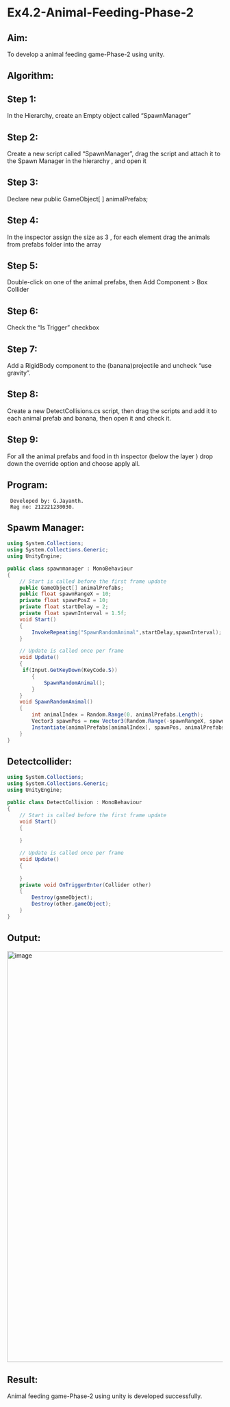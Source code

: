 # Ex4.2-Animal-Feeding-Phase-2

## Aim:
To develop a animal feeding game-Phase-2 using unity.

## Algorithm:



## Step 1: 

In the Hierarchy, create an Empty object called “SpawnManager”



## Step 2: 

Create a new script called “SpawnManager”, drag the script and attach it to the Spawn Manager in the hierarchy , and open it



## Step 3: 

Declare new public GameObject[ ] animalPrefabs;



## Step 4: 

In the inspector assign the size as 3 , for each element drag the animals from prefabs folder into the array



## Step 5: 

Double-click on one of the animal prefabs, then Add Component > Box Collider



## Step 6: 

Check the “Is Trigger” checkbox



## Step 7: 

Add a RigidBody component to the (banana)projectile and uncheck “use gravity”.



## Step 8: 

Create a new DetectCollisions.cs script, then drag the scripts and add it to each animal prefab and banana, then open it and check it.



## Step 9: 

For all the animal prefabs and food in th inspector (below the layer ) drop down the override option and choose apply all.




## Program:
```
 Developed by: G.Jayanth.
 Reg no: 212221230030.
```
## Spawm Manager:
```c#
using System.Collections;
using System.Collections.Generic;
using UnityEngine;

public class spawnmanager : MonoBehaviour
{
    // Start is called before the first frame update
    public GameObject[] animalPrefabs;
    public float spawnRangeX = 10;
    private float spawnPosZ = 10;
    private float startDelay = 2;
    private float spawnInterval = 1.5f;
    void Start()
    {
        InvokeRepeating("SpawnRandomAnimal",startDelay,spawnInterval);
    }

    // Update is called once per frame
    void Update()
    {
     if(Input.GetKeyDown(KeyCode.S))
        {
            SpawnRandomAnimal();
        }
    }
    void SpawnRandomAnimal()
    {
        int animalIndex = Random.Range(0, animalPrefabs.Length);
        Vector3 spawnPos = new Vector3(Random.Range(-spawnRangeX, spawnRangeX), 0, spawnPosZ);
        Instantiate(animalPrefabs[animalIndex], spawnPos, animalPrefabs[animalIndex].transform.rotation);
    }
}
```



## Detectcollider:
```c#
using System.Collections;
using System.Collections.Generic;
using UnityEngine;

public class DetectCollision : MonoBehaviour
{
    // Start is called before the first frame update
    void Start()
    {
        
    }

    // Update is called once per frame
    void Update()
    {
        
    }
    private void OnTriggerEnter(Collider other)
    {
        Destroy(gameObject);
        Destroy(other.gameObject);
    }
}
```


## Output:



<img width="960" alt="image" src="https://github.com/JayanthYadav123/Ex4.2-Animal-Feeding-Phase-2/assets/94836154/678e38a5-79c9-4b41-bdfe-9b0568f9934d">









## Result:

Animal feeding game-Phase-2 using unity is developed successfully.


